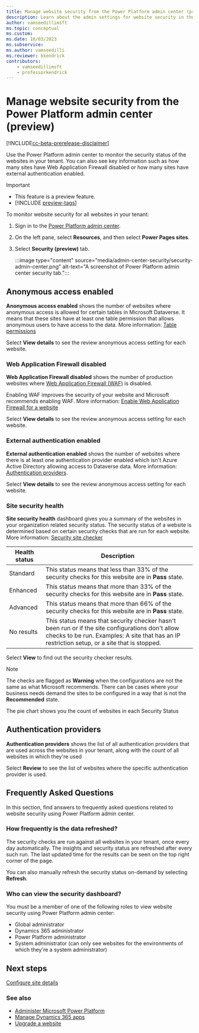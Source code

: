 ```yaml
---
title: Manage website security from the Power Platform admin center (preview)
description: Learn about the admin settings for website security in the Power Platform admin center.
author: vamseedillimsft
ms.topic: conceptual
ms.custom: 
ms.date: 10/03/2023
ms.subservice: 
ms.author: vamseedilli
ms.reviewer: kkendrick
contributors:
    - vamseedillimsft
    - professorkendrick
---
```


# Manage website security from the Power Platform admin center (preview)

[!INCLUDE[cc-beta-prerelease-disclaimer](../includes/cc-beta-prerelease-disclaimer.md)]

Use the Power Platform admin center to monitor the security status of the websites in your tenant. You can also see key information such as how many sites have Web Application Firewall disabled or how many sites have external authentication enabled.

> [!IMPORTANT]
> - This feature is a preview feature.
> - [!INCLUDE [preview-tags](../includes/cc-preview-features-definition.md)]

To monitor website security for all websites in your tenant:

1. Sign in to the [Power Platform admin center](https://admin.powerplatform.microsoft.com/).

1. On the left pane, select **Resources**, and then select **Power Pages sites**.

1. Select **Security (preview)** tab.

    :::image type="content" source="media/admin-center-security/security-admin-center.png" alt-text="A screenshot of Power Platform admin center security tab.":::

## Anonymous access enabled

**Anonymous access enabled** shows the number of websites where anonymous access is allowed for certain tables in Microsoft Dataverse. It means that these sites have at least one table permission that allows anonymous users to have access to the data. More information: [Table permissions](../security/assign-table-permissions.md)

Select **View details** to see the review anonymous access setting for each website.

### Web Application Firewall disabled

**Web Application Firewall disabled** shows the number of production websites where [Web Application Firewall (WAF)](../security/web-application-firewall.md) is disabled.

Enabling WAF improves the security of your website and Microsoft recommends enabling WAF. More information: [Enable Web Application Firewall for a website](../security/configure-web-application-firewall.md)

Select **View details** to see the review anonymous access setting for each website.

### External authentication enabled

**External authentication enabled** shows the number of websites where there is at least one authentication provider enabled which isn't Azure Active Directory allowing access to Dataverse data. More information: [Authentication providers](../security/authentication/index.md).

Select **View details** to see the review anonymous access setting for each website.

### Site security health

**Site security health** dashboard gives you a summary of the websites in your organization related security status. The security status of a website is determined based on certain security checks that are run for each website. More information: [Security site checker](../security/site-checker-security.md)

| Health status | Description |
| - | - |
| Standard | This status means that less than 33% of the security checks for this website are in **Pass** state. |
| Enhanced | This status means that more than 33% of the security checks for this website are in **Pass** state. |
| Advanced | This status means that more than 66% of the security checks for this website are in **Pass** state. |
| No results | This status means that security checker hasn't been run or if the site configurations don't allow checks to be run. Examples: A site that has an IP restriction setup, or a site that is stopped. |

Select **View** to find out the security checker results.

> [!NOTE]
> The checks are flagged as **Warning** when the configurations are not the same as what Microsoft recommends. There can be cases where your business needs demand the sites to be configured in a way that is not the **Recommended** state.

The pie chart shows you the count of websites in each Security Status

## Authentication providers

**Authentication providers** shows the list of all authentication providers that are used across the websites in your tenant, along with the count of all websites in which they're used

Select **Review** to see the list of websites where the specific authentication provider is used.

## Frequently Asked Questions

In this section, find answers to frequently asked questions related to website security using Power Platform admin center.

### How frequently is the data refreshed?

The security checks are run against all websites in your tenant, once every day automatically. The insights and security status are refreshed after every such run. The last updated time for the results can be seen on the top right corner of the page.

You can also manually refresh the security status on-demand by selecting **Refresh**.

### Who can view the security dashboard?

You must be a member of one of the following roles to view website security using Power Platform admin center:

- Global administrator
- Dynamics 365 administrator
- Power Platform administrator
- System administrator (can only see websites for the environments of which they're a system administrator)

## Next steps

[Configure site details](admin-overview.md#site-details)

### See also

- [Administer Microsoft Power Platform](/power-platform/admin/admin-documentation)
- [Manage Dynamics 365 apps](/power-platform/admin/manage-apps)  
- [Upgrade a website](upgrade-site.md)
